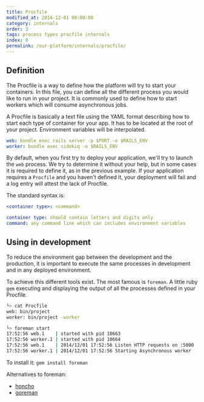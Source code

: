 ```yaml
---
title: Procfile
modified_at: 2014-12-01 00:00:00
category: internals
order: 3
tags: process types procfile internals
index: 0
permalink: /our-platform/internals/procfile/
---
```


## Definition

The Procfile is a way to define how the platform will try to start your containers.
In this file, you can define all the different process you would like to run in your
project. It is commonly used to define how to start workers which will consume
asynchronous jobs.

A Procfile is basically a text file using the YAML format describing how to start
each type of container for your app. It has to be located at the root of your project.
Environment variables will be interpolated.

```yaml
web: bundle exec rails server -p $PORT -e $RAILS_ENV
worker: bundle exec sidekiq -e $RAILS_ENV
```

By default, when you first try to deploy your application, we'll try to
launch the `web` process. We try to determine it without your help, but in
some cases it is required to define it, as in the previous example. If your
application requires a `Procfile` and you haven't defined it, your deployment
will fail and a log entry will attest the lack of Procfile.

The standard syntax is:

```yaml
<container type>: <command>

container type: should contain letters and digits only
command: any command line which can includes environment variables
```

## Using in development

To reduce the environment gap between the development and the production, it
is important to execute the same processes in development and in any deployed
environment.

To achieve this different tools exist. The most famous is `foreman`. A little
ruby `gem` executing and displaying the output of all the processes defined in your
Procfile.

```bash
└> cat Procfile 
web: bin/project
worker: bin/project -worker

└> foreman start
17:52:56 web.1    | started with pid 10663
17:52:56 worker.1 | started with pid 10664
17:52:56 web.1    | 2014/12/01 17:52:56 Listen HTTP requests on :5000
17:52:56 worker.1 | 2014/12/01 17:52:56 Starting Asynchronous worker
```

To install it: `gem install foreman`

Alternatives to foreman:

* [honcho](https://github.com/nickstenning/honcho)
* [goreman](https://github.com/mattn/goreman)
